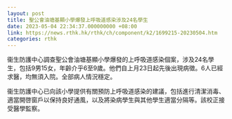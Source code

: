 ```yaml
---
layout: post
title: 聖公會油塘基顯小學爆發上呼吸道感染涉及24名學生
date: 2023-05-04 22:34:37.000000000 +08:00
link: https://news.rthk.hk/rthk/ch/component/k2/1699215-20230504.htm
categories: rthk
---
```


衞生防護中心調查聖公會油塘基顯小學爆發的上呼吸道感染個案，涉及24名學生，包括9男15女，年齡介乎6至9歲。他們自上月23日起先後出現病徵。6人已經求醫，均無須入院。全部病人情況穩定。

衞生防護中心已向該小學提供有關預防上呼吸道感染的建議，包括進行清潔消毒、適當開啓窗戶以保持良好通風，以及將染病學生與其他學生適當分隔等。該校正接受醫學監察。
